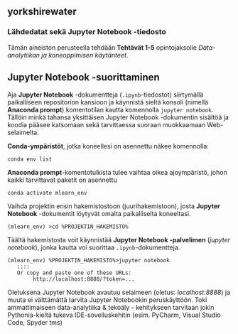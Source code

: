## yorkshirewater 
### Lähdedatat sekä Jupyter Notebook -tiedosto

Tämän aineiston perusteella tehdään **Tehtävät 1-5** opintojaksolle *Data-analytiikan ja koneoppimisen käytänteet*.

## Jupyter Notebook -suorittaminen

Aja **Jupyter Notebook** -dokumentteja (`.ipynb`-tiedostot) siirtymällä paikalliseen repositorion kansioon ja käynnistä sieltä konsoli 
(nimellä **Anaconda prompt**) komentotilan kautta komennolla `jupyter notebook`.
Tällöin minkä tahansa yksittäisen Jupyter Notebook -dokumentin sisältöä ja koodia pääsee katsomaan sekä tarvittaessa suoraan muokkaamaan Web-selaimelta. 

**Conda-ympäristöt**, jotka koneellesi on asennettu näkee komennolla:

    conda env list

**Anaconda prompt**-komentotulkista tulee vaihtaa oikea ajoympäristö, johon kaikki tarvittavat paketit on asennettu

    conda activate mlearn_env

Vaihda projektin ensin hakemistostoon (juurihakemistoon), josta **Jupyter Notebook** -dokumentit löytyvät omalta paikalliselta koneeltasi.

    (mlearn_env) >cd %PROJEKTIN_HAKEMISTO%

Täältä hakemistosta voit käynnistää **Jupyter Notebook -palvelimen** (*jupyter notebook*), jonka kautta voi suorittaa `.ipynb`-dokumentteja.


    (mlearn_env) %PROJEKTIN_HAKEMISTO%>jupyter notebook
       ::::
       Or copy and paste one of these URLs:
            http://localhost:8888/?token=...

Oletuksena Jupyter Notebook avautuu selaimeen (oletus: *localhost:8888*) ja muuta ei välttämättä tarvita Jupyter Notebookin peruskäyttöön.
Toki ammattimaiseen data-analytiika & tekoäly - kehitykseen tarvitaan jokin Pythonia-kieltä tukeva IDE-sovelluskehitin (esim. PyCharm, Visual Studio Code, Spyder tms)
